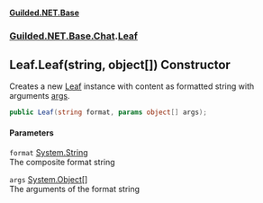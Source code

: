 #### [Guilded.NET.Base](Guilded_NET_Base.md 'Guilded.NET.Base')
### [Guilded.NET.Base.Chat](Guilded_NET_Base.md#Guilded_NET_Base_Chat 'Guilded.NET.Base.Chat').[Leaf](Leaf.md 'Guilded.NET.Base.Chat.Leaf')
## Leaf.Leaf(string, object[]) Constructor
Creates a new [Leaf](Leaf.md 'Guilded.NET.Base.Chat.Leaf') instance with content as formatted string with arguments [args](Leaf_Leaf(string_object__).md#Guilded_NET_Base_Chat_Leaf_Leaf(string_object__)_args 'Guilded.NET.Base.Chat.Leaf.Leaf(string, object[]).args').  
```csharp
public Leaf(string format, params object[] args);
```
#### Parameters
<a name='Guilded_NET_Base_Chat_Leaf_Leaf(string_object__)_format'></a>
`format` [System.String](https://docs.microsoft.com/en-us/dotnet/api/System.String 'System.String')  
The composite format string
  
<a name='Guilded_NET_Base_Chat_Leaf_Leaf(string_object__)_args'></a>
`args` [System.Object](https://docs.microsoft.com/en-us/dotnet/api/System.Object 'System.Object')[[]](https://docs.microsoft.com/en-us/dotnet/api/System.Array 'System.Array')  
The arguments of the format string
  
